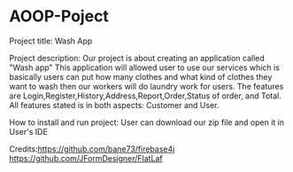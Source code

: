 # AOOP-Poject

Project title: Wash App

Project description: 
Our project is about creating an application called "Wash app" This application will allowed user to use our services which is basically users can put how many clothes and what kind of clothes they want to wash then our workers will do laundry work for users. 
The features are Login,Register,History,Address,Report,Order,Status of order, and Total. All features stated is in both aspects: Customer and User.

How to install and run project: User can download our zip file and open it in User's IDE

Credits:https://github.com/bane73/firebase4j
        https://github.com/JFormDesigner/FlatLaf
